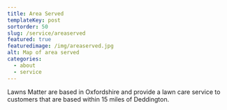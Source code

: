 ```yaml
---
title: Area Served
templateKey: post
sortorder: 50
slug: /service/areaserved
featured: true
featuredimage: /img/areaserved.jpg
alt: Map of area served
categories:
  - about
  - service
---
```

Lawns Matter are based in Oxfordshire and provide a lawn care service to customers that are based within 15 miles of Deddington. 
